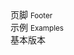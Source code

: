 <div class="mb40">
    <div class="fontsize-20">页脚 <small>Footer</small></div>
    <!-- <div class="color-999 mt4">TODO</div> -->
</div>

<div class="fontsize-16 mb10">示例 <small>Examples</small></div>

<div class="example">
    <div class="content">
    	<div class="content-header">基本版本</div>
    	<div class="content-body">
        	<div bx-name="spec.components/footer/footer"></div>
        </div>
    </div>
    <pre><code class="html">
    	<div bx-name="spec.components/footer/footer"></div>
    </code></pre>
</div>
